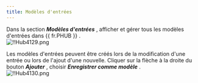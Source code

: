 ```yaml
---
title: Modèles d'entrées
---
```

Dans la section ***Modèles d'entrées*** , afficher et gérer tous les modèles d'entrées dans {{ fr.PHUB }} .  
![!!Hub4129.png](/img/fr/hub/Hub4129.png) 

Les modèles d'entrées peuvent être créés lors de la modification d'une entrée ou lors de l'ajout d'une nouvelle. Cliquer sur la flèche à la droite du bouton ***Ajouter*** , choisir ***Enregistrer comme modèle*** .  
![!!Hub4130.png](/img/fr/hub/Hub4130.png) 

